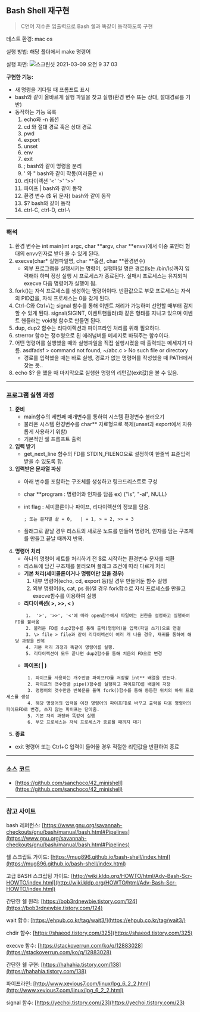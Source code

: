 ## Bash Shell 재구현

> C언어 저수준 입출력으로 Bash 쉘과 똑같이 동작하도록 구현

테스트 환경: mac os

실행 방법:
해당 폴더에서 make 명령어

실행 화면:
![스크린샷 2021-03-09 오전 9 37 03](https://user-images.githubusercontent.com/58046372/110400612-49c7c280-80bb-11eb-9aa6-33f71f795b04.png)


**구현한 기능:**

- 새 명령을 기다릴 때 프롬프트 표시
- bash와 같이 올바르게 실행 파일을 찾고 실행(환경 변수 또는 상대, 절대경로를 기반)
- 동작하는 기능 목록
    1. echo와 -n 옵션
    2. cd 와 절대 경로 혹은 상대 경로
    3. pwd
    4. export
    5. unset
    6. env
    7. exit
    8. ; bash와 같이 명령을 분리
    9. ' 와 " bash와 같이 작동(여러줄은 x)
    10. 리다이렉션 '<' '>' '>>'
    11. 파이프 | bash와 같이 동작
    12. 환경 변수 ($ 뒤 문자) bash와 같이 동작
    13. $? bash와 같이 동작
    14. ctrl-C, ctrl-D, ctrl-\ 

---

### 해석

1. 환경 변수는 int main(int argc, char **argv, char **envv)에서 이중 포인터 형태의 envv인자로 받아 올 수 있게 된다.
2. execve(char* 실행파일명, char **옵션, char **환경변수)
    - 외부 프로그램을 실행시키는 명령어, 실행파일 명은 경로(ls는 /bin/ls)까지 입력해야 하며 정상 실행 시 프로세스가 종료된다. 실패시 프로세스는 유지되며 execve 다음 명령어가 실행이 됨.
3. fork()는 자식 프로세스를 생성하는 명령어이다.
반환값으로 부모 프로세스는 자식의 PID값을, 자식 프로세스는 0을 갖게 된다.
4. Ctrl-C와 Ctrl+\는 signal 함수를 통해 이벤트 처리가 가능하며 선언할 때부터 감지할 수 있게 된다. signal(SIGINT, 이벤트핸들러)와 같은 형태를 지니고 있으며 이벤트 핸들러는 void형 함수로 만들면 된다.
5. dup, dup2 함수는 리다이렉션과 파이프라인 처리를 위해 필요하다.
6. strerror 함수는 정수형으로 된 에러넘버를 메세지로 바꿔주는 함수이다.
7. 어떤 명령어를 실행했을 때와 실행파일을 직접 실행시켰을 때 출력되는 메세지가 다름. asdfadsf > command not found, ~/abc.c > No such file or directory
    - 경로를 입력했을 때는 바로 실행, 경로가 없는 명령어를 작성했을 때 PATH에서 찾는 듯..
8. echo $? 을 했을 때 마지막으로 실행한 명령의 리턴값(exit값)을 볼 수 있음.

---

### 프로그램 실행 과정

1. **준비**
    - main함수의 세번째 매개변수를 통하여 시스템 환경변수 불러오기
    - 불러온 시스템 환경변수를 char** 자료형으로 복제(unset과 export에서 자유롭게 사용하기 위함)
    - 기본적인 쉘 프롬프트 출력
2. **입력 받기**
    - get_next_line 함수의 FD를 STDIN_FILENO으로 설정하여 한줄씩 표준입력 받을 수 있도록 함.
3. **입력받은 문자열 파싱**
    - 아래 변수를 포함하는 구조체를 생성하고 링크드리스트로 구성
    - char **program : 명령어와 인자를 담음 ex) {"ls", "-al", NULL}
    - int flag : 세미콜론이나 파이프, 리다이렉션의 정보를 담음.

          ; 또는 문자열 끝 = 0,   | = 1, > = 2, >> = 3

    - 플래그로 끝날 경우 리스트의 새로운 노드를 만들어 명령어, 인자를 담는 구조체를 만들고 끝날 때까지 반복.
4. **명령어 처리**
    - 하나의 명령어 세트를 처리하기 전 $로 시작하는 환경변수 문자를 치환
    - 리스트에 담긴 구조체를 불러오며 플래그 조건에 따라 다르게 처리
    - **기본 처리(세미콜론이거나 명령어만 있을 경우)**
        1. 내부 명령어(echo, cd, export 등)일 경우 만들어둔 함수 실행
        2. 외부 명령어(ls, cat, ps 등)일 경우 fork함수로 자식 프로세스를 만들고 execve함수를 이용하여 실행
    - **리다이렉션( >, >>, < )**
    ```
        1.  '>', '>>', '<'에 따라 open함수에서 파일여는 권한을 설정하고 실행하여 FD를 불러옴
        2. 불러온 FD를 dup2함수를 통해 출력(명령어)을 입력(파일 쓰기)으로 연결
        3. \> file > file과 같이 리다이렉션이 여러 개 나올 경우, 재귀를 통하여 해당 과정을 반복
        4. 기본 처리 과정과 똑같이 명령어를 실행. 
        5. 리다이렉션이 모두 끝나면 dup2함수를 통해 처음의 FD으로 변경 
    ```
    - **파이프( | )**
```
        1. 파이프를 사용하는 개수만큼 파이프FD를 저장할 int** 배열을 만든다.
        2. 파이프의 갯수만큼 pipe()함수를 실행하고 파이프FD를 배열에 저장
        3. 명령어의 갯수만큼 반복문을 돌며 fork()함수를 통해 동등한 위치의 하위 프로세스를 생성
        4. 해당 명령어의 입력을 이전 명령어의 파이프FD로 바꾸고 출력을 다음 명령어의 파이프FD로 변경, 쓰지 않는 파이프는 닫아줌.
        5. 기본 처리 과정와 똑같이 실행
        6. 부모 프로세스는 자식 프로세스가 종료될 때까지 대기
```
5. **종료**
- exit 명령어 또는 Ctrl+C 입력이 들어올 경우 적절한 리턴값을 반환하여 종료

---

### 소스 코드

- [https://github.com/sanchoco/42_minishell](https://github.com/sanchoco/42_minishell)

---

### 참고 사이트

bash 레퍼런스: [https://www.gnu.org/savannah-checkouts/gnu/bash/manual/bash.html#Pipelines](https://www.gnu.org/savannah-checkouts/gnu/bash/manual/bash.html#Pipelines)

쉘 스크립트 가이드: [https://mug896.github.io/bash-shell/index.html](https://mug896.github.io/bash-shell/index.html)

고급 BASH 스크립팅 가이드: [http://wiki.kldp.org/HOWTO/html/Adv-Bash-Scr-HOWTO/index.html](http://wiki.kldp.org/HOWTO/html/Adv-Bash-Scr-HOWTO/index.html)

간단한 쉘 원리: [https://bob3rdnewbie.tistory.com/124](https://bob3rdnewbie.tistory.com/124)

wait 함수: [https://ehpub.co.kr/tag/wait3/](https://ehpub.co.kr/tag/wait3/)

chdir 함수: [https://shaeod.tistory.com/325](https://shaeod.tistory.com/325)

execve 함수: [https://stackoverrun.com/ko/q/12883028](https://stackoverrun.com/ko/q/12883028)

간단한 쉘 구현: [https://hahahia.tistory.com/138](https://hahahia.tistory.com/138) 

파이프라인: [http://www.xevious7.com/linux/lpg_6_2_2.html](http://www.xevious7.com/linux/lpg_6_2_2.html)

signal 함수: [https://yechoi.tistory.com/23](https://yechoi.tistory.com/23)
